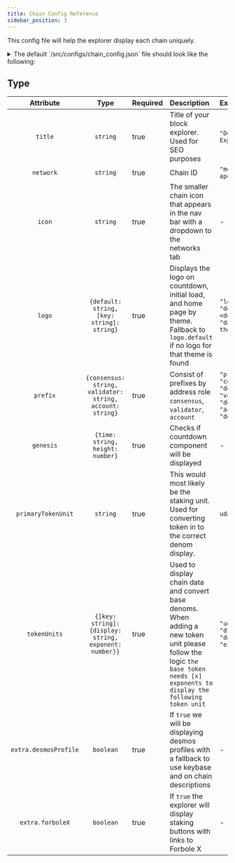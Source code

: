 ```yaml
---
title: Chain Config Reference
sidebar_position: 3
---
```


This config file will help the explorer display each chain uniquely.

<details>

<summary>The default `/src/configs/chain_config.json` file should look like the following:</summary>

```json
{
  "title": "Desmos Block Explorer",
  "network": "morpheus-apollo-2",
  "icon": "https://raw.githubusercontent.com/forbole/big-dipper-assets/master/desmos/icon.svg?sanitize=true",
  "logo": {
    "default": "https://raw.githubusercontent.com/forbole/big-dipper-assets/master/desmos/logo.svg?sanitize=true"
  },
  "prefix": {
    "consensus": "desmosvalcons",
    "validator": "desmosvaloper",
    "account": "desmos"
  },
  "genesis": {
    "time": "2021-07-13T08:00:00",
    "height": 1
  },
  "primaryTokenUnit": "udaric",
  "tokenUnits": {
    "udaric": {
      "display": "daric",
      "exponent": 6
    }
  },
  "extra": {
    "desmosProfile": true,
    "forboleX": false
  }
}
```

</details>


## Type

| Attribute | Type | Required | Description | Example |
| :-------: | :---: | :------ | :---------- | :------ |
| `title` | `string` | true | Title of your block explorer. Used for SEO purposes | `"Desmos Block Explorer"` |
| `network` | `string` | true | Chain ID | `"morpheus-apollo-2"` |
| `icon` | `string` | true | The smaller chain icon that appears in the nav bar with a dropdown to the networks tab | - |
| `logo` | `{default: string, [key: string]: string}` | true | Displays the logo on countdown, initial load, and home page by theme. Fallback to `logo.default` if no logo for that theme is found  | `"logo": { "default": <default logo>, "dark": <dark theme logo> }` |
| `prefix` | `{consensus: string,  validator: string, account: string}` | true | Consist of prefixes by address role `consensus`, `validator`, `account` | `"prefix": { "consensus": "desmosvalcons", "validator": "desmosvaloper", "account": "desmos" }` |
| `genesis` | `{time: string, height: number}` | true | Checks if countdown component will be displayed | - |
| `primaryTokenUnit` | `string` | true | This would most likely be the staking unit. Used for converting token in to the correct denom display. | `udaric` |
| `tokenUnits` | `{[key: string]: {display: string, exponent: number}}` | true | Used to display chain data and convert base denoms. When adding a new token unit please follow the logic `the base token needs [x] exponents to display the following token unit` |  `"udaric": {  "display": "daric", "exponent": 6 }` |
| `extra.desmosProfile` | `boolean` | true | If `true` we will be displaying desmos profiles with a fallback to use keybase and on chain descriptions | - |
| `extra.forboleX` | `boolean` | true | If `true` the explorer will display staking buttons with links to Forbole X | - |
